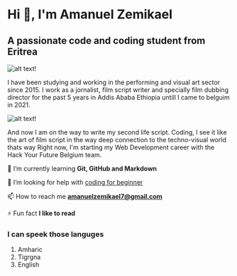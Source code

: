 # Hi 👋, I'm Amanuel Zemikael


## A passionate code and coding student from Eritrea

![alt text!](https://chrisdeblasio.com/wp-content/uploads/2019/04/movie-script.jpeg)

I have been studying and working in the performing and visual art sector
since 2015. I work as a jornalist, film script writer and specially film dubbing
director for the past 5 years in Addis Ababa Ethiopia untill I came to belguim
in 2021.

![alt text!](https://images.pexels.com/photos/1089438/pexels-photo-1089438.jpeg?auto=compress&cs=tinysrgb&dpr=1&w=500)

And now I am on the way to write my second life script. Coding, I see it like
the art of film script in the way deep connection to the techno-visual world
thats way Right now, I'm starting my Web Development career with the Hack Your
Future Belgium team.

🌱 I’m currently learning **Git, GitHub and Markdown**

🤝 I’m looking for help with
[coding for beginner](https://github.com/amanuel-zemikael/HYFTECHNICAL)

📫 How to reach me **amanuelzemikael7@gmail.com**

⚡ Fun fact **I like to read**

### I can speek those languges

1. Amharic
2. Tigrgna
3. English
